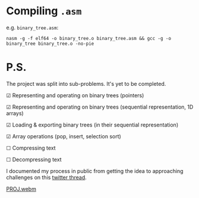 # Compiling `.asm`
e.g. `binary_tree.asm`:


`nasm -g -f elf64 -o binary_tree.o binary_tree.asm && gcc -g -o binary_tree binary_tree.o -no-pie`

# P.S.
The project was split into sub-problems. It's yet to be completed.

☑ Representing and operating on binary trees (pointers)

☑ Representing and operating on binary trees (sequential representation, 1D arrays)

☑ Loading & exporting binary trees (in their sequential representation)

☑ Array operations (pop, insert, selection sort)

☐ Compressing text

☐ Decompressing text


I documented my process in public from getting the idea to approaching challenges on this [twitter thread](https://twitter.com/5akhawy/status/1605246373418631168).

[PROJ.webm](https://user-images.githubusercontent.com/50373064/210098269-dcbe34a7-9d8c-436e-96c0-e1b66bf3ef1e.webm)
